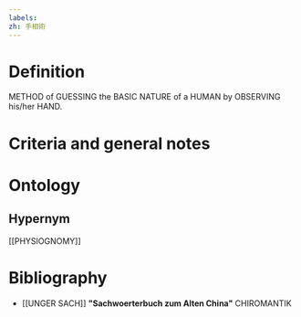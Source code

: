 ```yaml
---
labels: 
zh: 手相術
---
```


# Definition
METHOD of GUESSING the BASIC NATURE of a HUMAN by OBSERVING his/her HAND.
# Criteria and general notes
# Ontology

## Hypernym
[[PHYSIOGNOMY]]
# Bibliography
- [[UNGER SACH]]
**"Sachwoerterbuch zum Alten China"** 
CHIROMANTIK